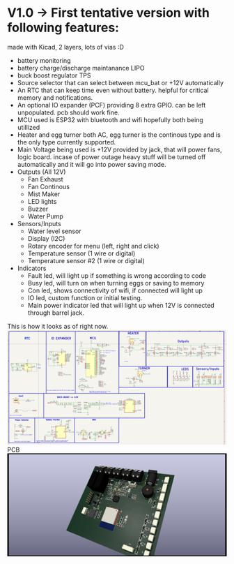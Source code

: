 # V1.0 -> First tentative version with following features: 
made with Kicad, 2 layers, lots of vias :D 
- battery monitoring
- battery charge/discharge maintanance LIPO 
- buck boost regulator TPS 
- Source selector that can select between mcu_bat or +12V automatically
- An RTC that can keep time even without battery. helpful for critical memory and notifications. 
- An optional IO expander (PCF) providing 8 extra GPIO. can be left unpopulated. pcb should work fine. 
- MCU used is ESP32 with bluetooth and wifi hopefully both being utillized
- Heater and egg turner both AC, egg turner is the continous type and is the only type currently supported. 
- Main Voltage being used is +12V provided by jack, that will power fans, logic board. incase of power outage heavy stuff will be turned off automatically and it will go into power saving mode. 
- Outputs (All 12V)
    - Fan Exhaust 
    - Fan Continous 
    - Mist Maker 
    - LED lights 
    - Buzzer
    - Water Pump 
- Sensors/Inputs
    - Water level sensor
    - Display (I2C)
    - Rotary encoder for menu (left, right and click)
    - Temperature sensor (1 wire or digital)
    - Temperature sensor #2 (1 wire or digital)
- Indicators
    - Fault led, will light up if something is wrong according to code
    - Busy led, will turn on when turning eggs or saving to memory 
    - Con led, shows connectivity of wifi, if connected will light up
    - IO led, custom function or initial testing. 
    - Main power indicator led that will light up when 12V is connected through barrel jack. 


This is how it looks as of right now. 
![Version 1](Assets/sch_version_1.png "schematic")
PCB 
![Version 1](Assets/pcb_pretty_better.png "pcb")


